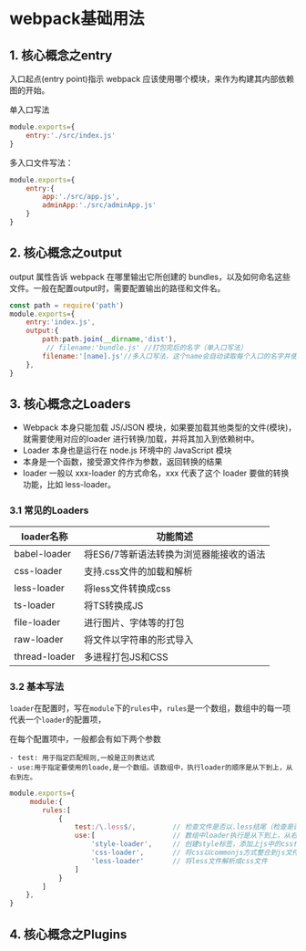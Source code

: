 
#  webpack基础用法

##  1.  核心概念之entry 

入口起点(entry point)指示 webpack 应该使用哪个模块，来作为构建其内部依赖图的开始。

 单入口写法

```js
module.exports={
    entry:'./src/index.js'
}
```

多入口文件写法：

```js
module.exports={
    entry:{
        app:'./src/app.js',
        adminApp:'./src/adminApp.js'
    }
}
```

## 2.  核心概念之output

output 属性告诉 webpack 在哪里输出它所创建的 bundles，以及如何命名这些文件。一般在配置output时，需要配置输出的路径和文件名。

```js
const path = require('path')
module.exports={
    entry:'index.js',
    output:{
        path:path.join(__dirname,'dist'),
         // filename:'bundle.js' //打包完后的名字（单入口写法）
        filename:'[name].js'//多入口写法，这个name会自动读取每个入口的名字并使用
    },
}
```

## 3.  核心概念之Loaders

* Webpack 本身只能加载 JS/JSON 模块，如果要加载其他类型的文件(模块)，就需要使用对应的loader 进行转换/加载，并将其加入到依赖树中。
* Loader 本身也是运行在 node.js 环境中的 JavaScript 模块
* 本身是一个函数，接受源文件作为参数，返回转换的结果
* loader 一般以 xxx-loader 的方式命名，xxx 代表了这个 loader 要做的转换功能，比如 less-loader。

### 3.1  常见的Loaders

| loader名称    | 功能简述                                |
| ------------- | --------------------------------------- |
| babel-loader  | 将ES6/7等新语法转换为浏览器能接收的语法 |
| css-loader    | 支持.css文件的加载和解析                |
| less-loader   | 将less文件转换成css                     |
| ts-loader     | 将TS转换成JS                            |
| file-loader   | 进行图片、字体等的打包                  |
| raw-loader    | 将文件以字符串的形式导入                |
| thread-loader | 多进程打包JS和CSS                       |

### 3.2 基本写法

`loader`在配置时，写在`module`下的`rules`中，`rules`是一个数组，数组中的每一项代表一个`loader`的配置项，

在每个配置项中，一般都会有如下两个参数

	- test: 用于指定匹配规则,一般是正则表达式
	- use:用于指定要使用的loade,是一个数组。该数组中，执行loader的顺序是从下到上，从右到左。

```js
module.exports={
     module:{
        rules:[
            {
                test:/\.less$/,  		// 检查文件是否以.less结尾（检查是否是less文件）
                use:[					// 数组中loader执行是从下到上，从右到左顺序执行
                    'style-loader', 	// 创建style标签，添加上js中的css代码
                    'css-loader', 		// 将css以commonjs方式整合到js文件中
                    'less-loader' 		// 将less文件解析成css文件
                ]
            }
        ]
    },
}

```

## 4. 核心概念之Plugins